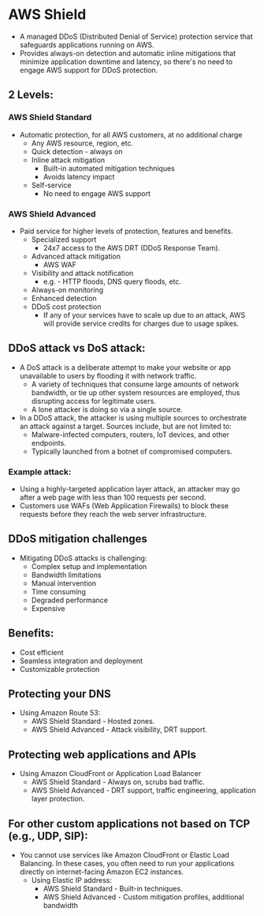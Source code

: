 # AWS Shield
* A managed DDoS (Distributed Denial of Service) protection service 
  that safeguards applications running on AWS.
* Provides always-on detection and automatic inline mitigations that
  minimize application downtime and latency, so there's no need to 
  engage AWS support for DDoS protection.

## 2 Levels:
### AWS Shield Standard
* Automatic protection, for all AWS customers, at no additional charge
  * Any AWS resource, region, etc.
  * Quick detection - always on
  * Inline attack mitigation
    * Built-in automated mitigation techniques
    * Avoids latency impact
  * Self-service
    * No need to engage AWS support
### AWS Shield Advanced 
* Paid service for higher levels of protection, features and benefits.
  * Specialized support
    * 24x7 access to the AWS DRT (DDoS Response Team).
  * Advanced attack mitigation
    * AWS WAF
  * Visibility and attack notification
    * e.g. - HTTP floods, DNS query floods, etc.
  * Always-on monitoring
  * Enhanced detection
  * DDoS cost protection
    * If any of your services have to scale up due to an attack, AWS 
      will provide service credits for charges due to usage spikes.

## DDoS attack vs DoS attack:
* A DoS attack is a deliberate attempt to make your website or app
  unavailable to users by flooding it with network traffic.
  * A variety of techniques that consume large amounts of network 
    bandwidth, or tie up other system resources are employed, thus
    disrupting access for legitimate users.
  * A lone attacker is doing so via a single source.
* In a DDoS attack, the attacker is using multiple sources to
  orchestrate an attack against a target. Sources include, but are
  not limited to:
  * Malware-infected computers, routers, IoT devices, and other 
    endpoints.
  * Typically launched from a botnet of compromised computers.

### Example attack:
* Using a highly-targeted application layer attack, an attacker may
  go after a web page with less than 100 requests per second.
* Customers use WAFs (Web Application Firewalls) to block these
  requests before they reach the web server infrastructure.

## DDoS mitigation challenges
* Mitigating DDoS attacks is challenging:
  * Complex setup and implementation
  * Bandwidth limitations
  * Manual intervention
  * Time consuming
  * Degraded performance
  * Expensive

## Benefits:
* Cost efficient
* Seamless integration and deployment
* Customizable protection

## Protecting your DNS
* Using Amazon Route 53:
  * AWS Shield Standard - Hosted zones.
  * AWS Shield Advanced - Attack visibility, DRT support.

## Protecting web applications and APIs
* Using Amazon CloudFront or Application Load Balancer
  * AWS Shield Standard - Always on, scrubs bad traffic.
  * AWS Shield Advanced - DRT support, traffic engineering, application 
    layer protection.
  
## For other custom applications not based on TCP (e.g., UDP, SIP):
* You cannot use services like Amazon CloudFront or Elastic Load
  Balancing. In these cases, you often need to run your applications
  directly on internet-facing Amazon EC2 instances.
  * Using Elastic IP address:
    * AWS Shield Standard - Built-in techniques.
    * AWS Shield Advanced - Custom mitigation profiles, additional 
      bandwidth

